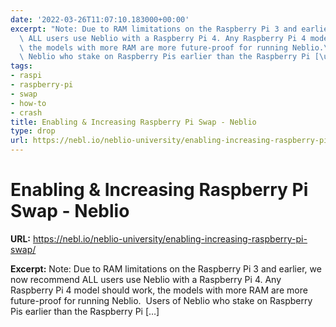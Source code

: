```yaml
---
date: '2022-03-26T11:07:10.183000+00:00'
excerpt: "Note: Due to RAM limitations on the Raspberry Pi 3 and earlier, we now recommend\
  \ ALL users use Neblio with a Raspberry Pi 4. Any Raspberry Pi 4 model should work,\
  \ the models with more RAM are more future-proof for running Neblio.\_ Users of\
  \ Neblio who stake on Raspberry Pis earlier than the Raspberry Pi [\u2026]"
tags:
- raspi
- raspberry-pi
- swap
- how-to
- crash
title: Enabling & Increasing Raspberry Pi Swap - Neblio
type: drop
url: https://nebl.io/neblio-university/enabling-increasing-raspberry-pi-swap/
---
```


# Enabling & Increasing Raspberry Pi Swap - Neblio

**URL:** https://nebl.io/neblio-university/enabling-increasing-raspberry-pi-swap/

**Excerpt:** Note: Due to RAM limitations on the Raspberry Pi 3 and earlier, we now recommend ALL users use Neblio with a Raspberry Pi 4. Any Raspberry Pi 4 model should work, the models with more RAM are more future-proof for running Neblio.  Users of Neblio who stake on Raspberry Pis earlier than the Raspberry Pi […]
